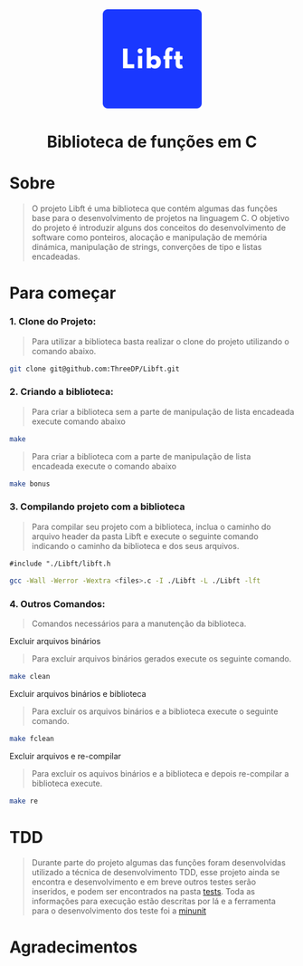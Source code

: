 <div align="center" >
  <img src="/imgs/Libft.svg" alt="Libft" width="175" height="175">
  <h1>Biblioteca de funções em C</h1>
</div>

# Sobre
> O projeto Libft é uma biblioteca que contém algumas das funções base para o desenvolvimento de projetos na linguagem C. O objetivo do projeto é introduzir alguns dos conceitos do desenvolvimento de software como ponteiros, alocação e manipulação de memória dinámica, manipulação de strings, converções de tipo e listas encadeadas.

# Para começar
### 1. Clone do Projeto:
> Para utilizar a biblioteca basta realizar o clone do projeto utilizando o comando abaixo.

```bash
git clone git@github.com:ThreeDP/Libft.git
```

### 2. Criando a biblioteca:
> Para criar a biblioteca sem a parte de manipulação de lista encadeada execute comando abaixo

```bash
make
```

> Para criar a biblioteca com a parte de manipulação de lista encadeada execute o comando abaixo

```bash
make bonus
```

### 3. Compilando projeto com a biblioteca
> Para compilar seu projeto com a biblioteca, inclua o caminho do arquivo header da pasta Libft e execute o seguinte comando indicando o caminho da biblioteca e dos seus arquivos.

    #include "./Libft/libft.h

```bash
gcc -Wall -Werror -Wextra <files>.c -I ./Libft -L ./Libft -lft
```

### 4. Outros Comandos:
> Comandos necessários para a manutenção da biblioteca.

Excluir arquivos binários
> Para excluir arquivos binários gerados execute os seguinte comando.


```bash
make clean
```

Excluir arquivos binários e biblioteca
> Para excluir os arquivos binários e a biblioteca execute o seguinte comando.


```bash
make fclean
```

Excluir arquivos e re-compilar
> Para excluir os aquivos binários e a biblioteca e depois re-compilar a biblioteca execute.


```bash
make re
```

# TDD
> Durante parte do projeto algumas das funções foram desenvolvidas utilizado a técnica de desenvolvimento TDD, esse projeto ainda se encontra e desenvolvimento e em breve outros testes serão inseridos, e podem ser encontrados na pasta [tests](https://github.com/ThreeDP/Libft/tests). Toda as informações para execução estão descritas por lá e a ferramenta para o desenvolvimento dos teste foi a [minunit](https://github.com/siu/minunit)

# Agradecimentos
